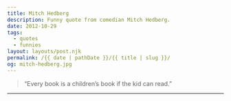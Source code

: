```yaml
---
title: Mitch Hedberg
description: Funny quote from comedian Mitch Hedberg.
date: 2012-10-29
tags: 
  - quotes
  - funnies
layout: layouts/post.njk
permalink: /{{ date | pathDate }}/{{ title | slug }}/
og: mitch-hedberg.jpg
---
```


> “Every book is a children’s book if the kid can read.”

---
